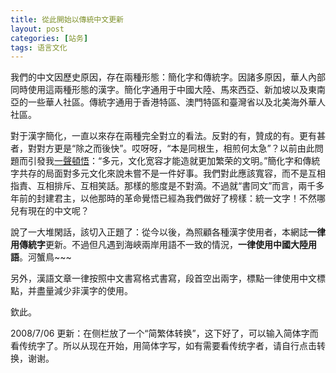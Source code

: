 ```yaml
---
title: 從此開始以傳統中文更新
layout: post
categories: [站务]
tags: 语言文化
---
```

我們的中文因歷史原因，存在兩種形態：簡化字和傳統字。因諸多原因，華人內部同時使用這兩種形態的漢字。簡化字通用于中國大陸、馬來西亞、新加坡以及東南亞的一些華人社區。傳統字通用于香港特區、澳門特區和臺灣省以及北美海外華人社區。

對于漢字簡化，一直以來存在兩種完全對立的看法。反對的有，贊成的有。更有甚者，對對方更是“除之而後快”。哎呀呀，“本是同根生，相煎何太急”？以前由此問題而引發我[一聲頓悟][1]：“多元，文化宽容才能造就更加繁荣的文明。”簡化字和傳統字共存的局面對多元文化來說未嘗不是一件好事。我們對此應該寬容，而不是互相指責、互相排斥、互相笑話。那樣的態度是不對滴。不過就“書同文”而言，兩千多年前的封建君主，以他那時的革命覺悟已經為我們做好了榜樣：統一文字！不然哪兒有現在的中文呢？

說了一大堆閑話，該切入正題了：從今以後，為照顧各種漢字使用者，本網誌**一律用傳統字**更新。不過但凡遇到海峽兩岸用語不一致的情況，**一律使用中國大陸用語**。河蟹鳥~~~

另外，漢語文章一律按照中文書寫格式書寫，段首空出兩字，標點一律使用中文標點，并盡量減少非漢字的使用。

欽此。

2008/7/06 更新：在侧栏放了一个“简繁体转换”，这下好了，可以输入简体字而看传统字了。所以从现在开始，用简体字写，如有需要看传统字者，请自行点击转换，谢谢。

 [1]: http://jouchyi.cn/archives/40.html

